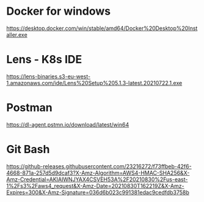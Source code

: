 # Docker for windows 
https://desktop.docker.com/win/stable/amd64/Docker%20Desktop%20Installer.exe

# Lens - K8s IDE
https://lens-binaries.s3-eu-west-1.amazonaws.com/ide/Lens%20Setup%205.1.3-latest.20210722.1.exe

# Postman 
https://dl-agent.pstmn.io/download/latest/win64

# Git Bash
https://github-releases.githubusercontent.com/23216272/f73ffbeb-42f6-4668-871a-257d5d9dcaf3?X-Amz-Algorithm=AWS4-HMAC-SHA256&X-Amz-Credential=AKIAIWNJYAX4CSVEH53A%2F20210830%2Fus-east-1%2Fs3%2Faws4_request&X-Amz-Date=20210830T162219Z&X-Amz-Expires=300&X-Amz-Signature=036d6b023c991381edac9cedfdb3758b
